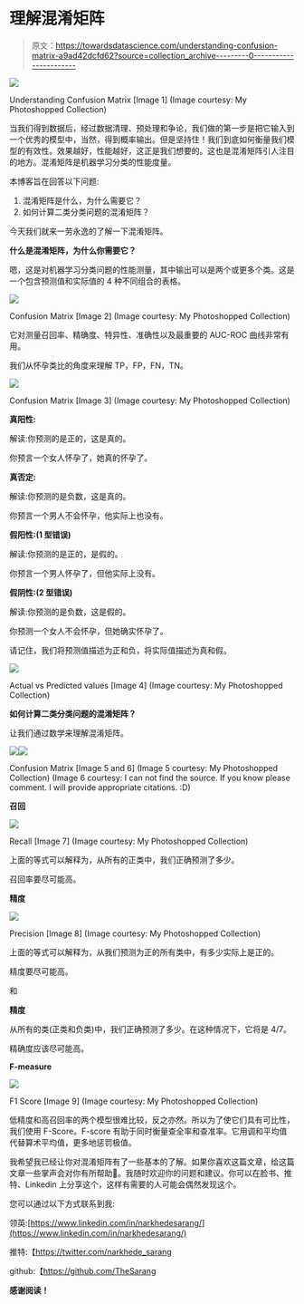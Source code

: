 # 理解混淆矩阵

> 原文：<https://towardsdatascience.com/understanding-confusion-matrix-a9ad42dcfd62?source=collection_archive---------0----------------------->

![](img/eb4f2598f2dcd4c08df7a259248ac76d.png)

Understanding Confusion Matrix [Image 1] (Image courtesy: My Photoshopped Collection)

当我们得到数据后，经过数据清理、预处理和争论，我们做的第一步是把它输入到一个优秀的模型中，当然，得到概率输出。但是坚持住！我们到底如何衡量我们模型的有效性。效果越好，性能越好，这正是我们想要的。这也是混淆矩阵引人注目的地方。混淆矩阵是机器学习分类的性能度量。

本博客旨在回答以下问题:

1.  混淆矩阵是什么，为什么需要它？
2.  如何计算二类分类问题的混淆矩阵？

今天我们就来一劳永逸的了解一下混淆矩阵。

**什么是混淆矩阵，为什么你需要它？**

嗯，这是对机器学习分类问题的性能测量，其中输出可以是两个或更多个类。这是一个包含预测值和实际值的 4 种不同组合的表格。

![](img/b13004094289bb3e6c23fd8a89e8253d.png)

Confusion Matrix [Image 2] (Image courtesy: My Photoshopped Collection)

它对测量召回率、精确度、特异性、准确性以及最重要的 AUC-ROC 曲线非常有用。

我们从怀孕类比的角度来理解 TP，FP，FN，TN。

![](img/297bb3fb9fadb69130c62a24725df961.png)

Confusion Matrix [Image 3] (Image courtesy: My Photoshopped Collection)

**真阳性:**

解读:你预测的是正的，这是真的。

你预言一个女人怀孕了，她真的怀孕了。

**真否定:**

解读:你预测的是负数，这是真的。

你预言一个男人不会怀孕，他实际上也没有。

**假阳性:(1 型错误)**

解读:你预测的是正的，是假的。

你预言一个男人怀孕了，但他实际上没有。

**假阴性:(2 型错误)**

解读:你预测的是负数，这是假的。

你预测一个女人不会怀孕，但她确实怀孕了。

请记住，我们将预测值描述为正和负，将实际值描述为真和假。

![](img/09780003b96feedf41f37088ecbfed6e.png)

Actual vs Predicted values [Image 4] (Image courtesy: My Photoshopped Collection)

**如何计算二类分类问题的混淆矩阵？**

让我们通过数学来理解混淆矩阵。

![](img/221214bc923528ee185b308702142e9f.png)![](img/fb72dcc3c0bfff026d112b71fd69b19e.png)

Confusion Matrix [Image 5 and 6] (Image 5 courtesy: My Photoshopped Collection) (Image 6 courtesy: I can not find the source. If you know please comment. I will provide appropriate citations. :D)

**召回**

![](img/bc59252bd40c7b3b69e2775c78b27d23.png)

Recall [Image 7] (Image courtesy: My Photoshopped Collection)

上面的等式可以解释为，从所有的正类中，我们正确预测了多少。

召回率要尽可能高。

**精度**

![](img/03fc61c7c09c172fb5f9cbefc6ea59d7.png)

Precision [Image 8] (Image courtesy: My Photoshopped Collection)

上面的等式可以解释为，从我们预测为正的所有类中，有多少实际上是正的。

精度要尽可能高。

和

**精度**

从所有的类(正类和负类)中，我们正确预测了多少。在这种情况下，它将是 4/7。

精确度应该尽可能高。

**F-measure**

![](img/66c387798cbf564b800dbc371fac6c6d.png)

F1 Score [Image 9] (Image courtesy: My Photoshopped Collection)

低精度和高召回率的两个模型很难比较，反之亦然。所以为了使它们具有可比性，我们使用 F-Score。F-score 有助于同时衡量查全率和查准率。它用调和平均值代替算术平均值，更多地惩罚极值。

我希望我已经让你对混淆矩阵有了一些基本的了解。如果你喜欢这篇文章，给这篇文章一些掌声会对你有所帮助👏。我随时欢迎你的问题和建议。你可以在脸书、推特、Linkedin 上分享这个，这样有需要的人可能会偶然发现这个。

您可以通过以下方式联系到我:

领英:[https://www.linkedin.com/in/narkhedesarang/](https://www.linkedin.com/in/narkhedesarang/)

推特:【https://twitter.com/narkhede_sarang 

github:【https://github.com/TheSarang 

**感谢阅读！**